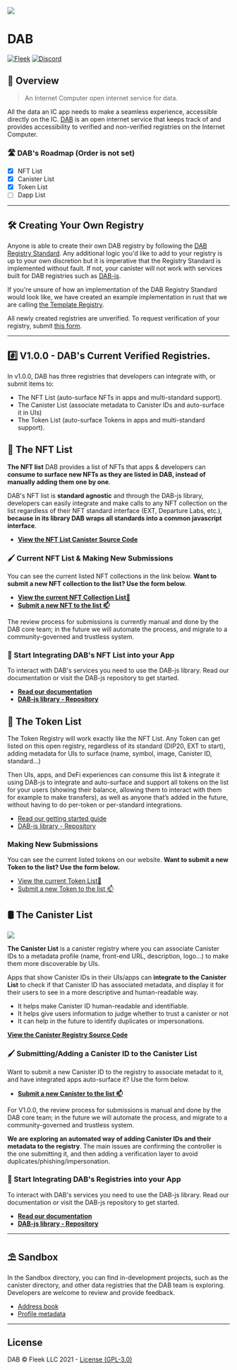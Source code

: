 ![](https://storageapi.fleek.co/nicopoggi-team-bucket/dab-gh%20(1).png)

# DAB

[![Fleek](https://img.shields.io/badge/Made%20by-Fleek-blue)](https://fleek.co/)
[![Discord](https://img.shields.io/badge/Discord-Channel-blue)](https://discord.gg/yVEcEzmrgm)

## 👀 Overview

> An Internet Computer open internet service for data.

All the data an IC app needs to make a seamless experience, accessible directly on the IC. [DAB](https://dab.ooo/) is an open internet service that keeps track of and provides accessibility to verified and non-verified registries on the Internet Computer.

### 🛣️ DAB's Roadmap (Order is not set)

* [x] NFT List
* [x] Canister List
* [X] Token List
* [ ] Dapp List

---

## 🛠 Creating Your Own Registry

Anyone is able to create their own DAB registry by following the [DAB Registry Standard](https://github.com/Psychedelic/dab/blob/278f25c20ad426c58f8d97dfa352c20dfb9999de/candid/STANDARD.md). Any additional logic you'd like to add to your registry is up to your own discretion but it is imperative that the Registry Standard is implemented without fault. If not, your canister will not work with services built for DAB registries such as [DAB-js](https://github.com/Psychedelic/DAB-js).

If you're unsure of how an implementation of the DAB Registry Standard would look like, we have created an example implementation in rust that we are calling [the Template Registry](https://github.com/Psychedelic/dab/tree/main/template_registry).

All newly created registries are unverified. To request verification of your registry, submit [this form](https://dab-ooo.typeform.com/to/m8qBZHWu?typeform-source=admin.typeform.com).

---

## #️⃣ V1.0.0 - DAB's Current Verified Registries.

In v1.0.0, DAB has three registries that developers can integrate with, or submit items to:

- The NFT List (auto-surface NFTs in apps and multi-standard support).
- The Canister List (associate metadata to Canister IDs and auto-surface it in UIs)
- The Token List (auto-surface Tokens in apps and multi-standard support).

## 🎨 The NFT List

**The NFT list** DAB provides a list of NFTs that apps & developers can **consume to surface new NFTs as they are listed in DAB, instead of manually adding them one by one**.

DAB's NFT list is **standard agnostic** and through the DAB-js library, developers can easily integrate and make calls to any NFT collection on the list regardless of their NFT standard interface (EXT, Departure Labs, etc.), **because in its library DAB wraps all standards into a common javascript interface**.

* [**View the NFT List Canister Source Code**](registries/nft/)

### 🖌️ Current NFT List & Making New Submissions

You can see the current listed NFT collections in the link below. **Want to submit a new NFT collection to the list? Use the form below.**

* [**View the current NFT Collection List📜**](registries/nft/list.json)
* [**Submit a new NFT to the list 📫**](https://dab-ooo.typeform.com/nft-list)

The review process for submissions is currently manual and done by the DAB core team; in the future we will automate the process, and migrate to a community-governed and trustless system.

### 🧰 Start Integrating DAB's NFT List into your App

To interact with DAB's services you need to use the DAB-js library. Read our documentation or visit the DAB-js repository to get started.

* [**Read our documentation**](https://docs.dab.ooo)
* [**DAB-js library - Repository**](https://github.com/psychedelic/dab-js)

## 💠 The Token List

The Token Registry will work exactly like the NFT List. Any Token can get listed on this open registry, regardless of its standard (DIP20, EXT to start), adding metadata for UIs to surface (name, symbol, image, Canister ID, standard…)

Then UIs, apps, and DeFi experiences can consume this list & integrate it using DAB-js to integrate and auto-surface and support all tokens on the list for your users (showing their balance, allowing them to interact with them for example to make transfers), as well as anyone that’s added in the future, without having to do per-token or per-standard integrations.

- [Read our getting started guide](https://docs.dab.ooo/token-list/getting-started/)
- [DAB-js library - Repository](https://github.com/psychedelic/dab-js)

###  Making New Submissions
You can see the current listed tokens on our website. **Want to submit a new Token to the list? Use the form below.**

- [View the current Token List📜](registries/tokens/list.json)
- [Submit a new Token to the list 📫](https://dab-ooo.typeform.com/token-list)


## 🛢️ The Canister List

![](https://storageapi.fleek.co/fleek-team-bucket/canregistry.png)

**The Canister List** is a canister registry where you can associate Canister IDs to a metadata profile (name, front-end URL, description, logo...) to make them more discoverable by UIs. 

Apps that show Canister IDs in their UIs/apps can **integrate to the Canister List** to check if that Canister ID has associated metadata, and display it for their users to see in a more descriptive and human-readable way.

- It helps make Canister ID human-readable and identifiable.
- It helps give users information to judge whether to trust a canister or not
- It can help in the future to identify duplicates or impersonations.

[**View the Canister Registry Source Code**](registries/canister_registry/)

### 🖌️ Submitting/Adding a Canister ID to the Canister List

Want to submit a new Canister ID to the registry to associate metadat to it, and have integrated apps auto-surface it? Use the form below.

* [**Submit a new Canister to the list 📫**](https://dab-ooo.typeform.com/canister-list)

For V1.0.0, the review process for submissions is manual and done by the DAB core team; in the future we will automate the process, and migrate to a community-governed and trustless system.

**We are exploring an automated way of adding Canister IDs and their metadata to the registry**. The main issues are confirming the controller is the one submitting it, and then adding a verification layer to avoid duplicates/phishing/impersonation.

### 🧰 Start Integrating DAB's Registries into your App

To interact with DAB's services you need to use the DAB-js library. Read our documentation or visit the DAB-js repository to get started.

* [**Read our documentation**](https://docs.dab.ooo)
* [**DAB-js library - Repository**](https://github.com/psychedelic/dab-js)
---

## ⛱️ Sandbox

In the Sandbox directory, you can find in-development projects, such as the canister directory, and other data registries that the DAB team is exploring. Developers are welcome to review and provide feedback.

* [Address book](sandbox/address/README.md)
* [Profile metadata](sandbox/profile/README.md)

---

## License

DAB © Fleek LLC 2021 - [License (GPL-3.0)](https://github.com/Psychedelic/dab/blob/main/LICENSE)
